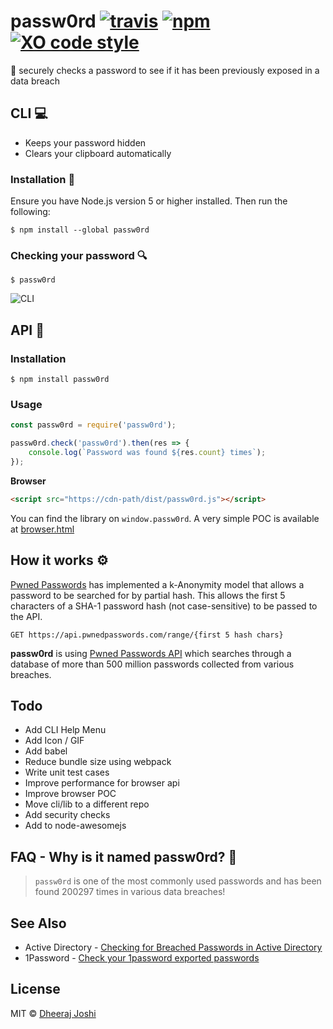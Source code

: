 # passw0rd [![travis][travis-image]][travis-url] [![npm][npm-image]][npm-url] [![XO code style][xo-image]][xo-url]

[travis-image]: https://img.shields.io/travis/djadmin/passw0rd/master.svg
[travis-url]: https://travis-ci.org/djadmin/passw0rd
[npm-image]: https://img.shields.io/npm/v/passw0rd.svg
[npm-url]: https://npmjs.org/package/passw0rd
[xo-image]: https://img.shields.io/badge/code_style-XO-5ed9c7.svg
[xo-url]: https://github.com/xojs/xo

🔑 securely checks a password to see if it has been previously exposed in a data breach

## CLI 💻

* Keeps your password hidden
* Clears your clipboard automatically

### Installation 🚀

Ensure you have Node.js version 5 or higher installed. Then run the following:

```$ npm install --global passw0rd```

### Checking your password 🔍

```$ passw0rd```

![CLI](./screenshot.png)

## API 📝

### Installation

```$ npm install passw0rd```

### Usage

```js
const passw0rd = require('passw0rd');

passw0rd.check('passw0rd').then(res => {
	console.log(`Password was found ${res.count} times`);
});
```

**Browser**
```html
<script src="https://cdn-path/dist/passw0rd.js"></script>
```
You can find the library on `window.passw0rd`. A very simple POC is available at [browser.html](./browser.html)

## How it works ⚙

[Pwned Passwords](https://www.troyhunt.com/ive-just-launched-pwned-passwords-version-2/) has implemented a k-Anonymity model that allows a password to be searched for by partial hash. This allows the first 5 characters of a SHA-1 password hash (not case-sensitive) to be passed to the API.

`GET https://api.pwnedpasswords.com/range/{first 5 hash chars}`

**passw0rd** is using [Pwned Passwords API](https://haveibeenpwned.com/API/v2#PwnedPasswords) which searches through a database of more than 500 million passwords collected from various breaches.

## Todo

* Add CLI Help Menu
* Add Icon / GIF
* Add babel
* Reduce bundle size using webpack
* Write unit test cases
* Improve performance for browser api
* Improve browser POC
* Move cli/lib to a different repo
* Add security checks
* Add to node-awesomejs

## FAQ - Why is it named passw0rd? 💫

> `passw0rd` is one of the most commonly used passwords and has been found 200297 times in various data breaches!

## See Also

* Active Directory - [Checking for Breached Passwords in Active Directory](https://jacksonvd.com/checking-for-breached-passwords-ad-using-k-anonymity/)
* 1Password - [Check your 1password exported passwords](https://github.com/eblin/1passpwnedcheck)

## License

MIT © [Dheeraj Joshi](https://djadmin.in)
